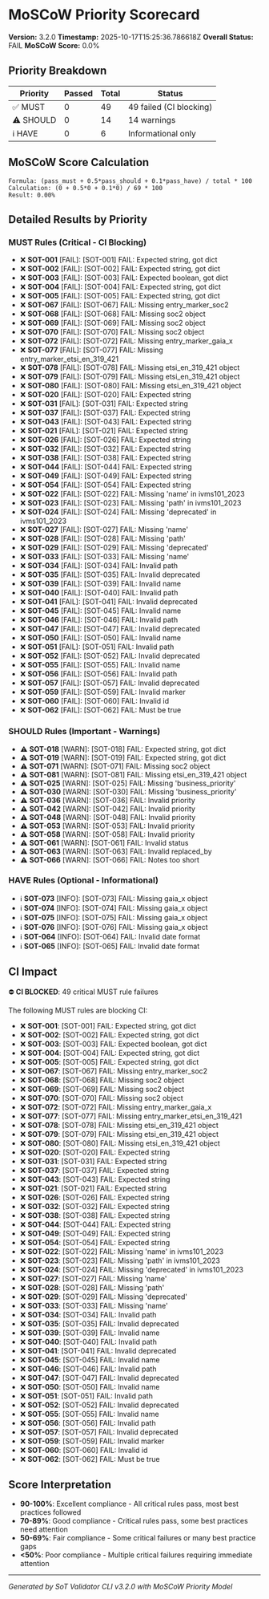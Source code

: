 # MoSCoW Priority Scorecard

**Version:** 3.2.0
**Timestamp:** 2025-10-17T15:25:36.786618Z
**Overall Status:** FAIL
**MoSCoW Score:** 0.0%

## Priority Breakdown

| Priority | Passed | Total | Status |
|----------|--------|-------|--------|
| ✅ MUST   | 0 | 49 | 49 failed (CI blocking) |
| ⚠️ SHOULD | 0 | 14 | 14 warnings |
| ℹ️ HAVE   | 0 | 6 | Informational only |

## MoSCoW Score Calculation

```
Formula: (pass_must + 0.5*pass_should + 0.1*pass_have) / total * 100
Calculation: (0 + 0.5*0 + 0.1*0) / 69 * 100
Result: 0.00%
```

## Detailed Results by Priority

### MUST Rules (Critical - CI Blocking)

- ❌ **SOT-001** [FAIL]: [SOT-001] FAIL: Expected string, got dict
- ❌ **SOT-002** [FAIL]: [SOT-002] FAIL: Expected string, got dict
- ❌ **SOT-003** [FAIL]: [SOT-003] FAIL: Expected boolean, got dict
- ❌ **SOT-004** [FAIL]: [SOT-004] FAIL: Expected string, got dict
- ❌ **SOT-005** [FAIL]: [SOT-005] FAIL: Expected string, got dict
- ❌ **SOT-067** [FAIL]: [SOT-067] FAIL: Missing entry_marker_soc2
- ❌ **SOT-068** [FAIL]: [SOT-068] FAIL: Missing soc2 object
- ❌ **SOT-069** [FAIL]: [SOT-069] FAIL: Missing soc2 object
- ❌ **SOT-070** [FAIL]: [SOT-070] FAIL: Missing soc2 object
- ❌ **SOT-072** [FAIL]: [SOT-072] FAIL: Missing entry_marker_gaia_x
- ❌ **SOT-077** [FAIL]: [SOT-077] FAIL: Missing entry_marker_etsi_en_319_421
- ❌ **SOT-078** [FAIL]: [SOT-078] FAIL: Missing etsi_en_319_421 object
- ❌ **SOT-079** [FAIL]: [SOT-079] FAIL: Missing etsi_en_319_421 object
- ❌ **SOT-080** [FAIL]: [SOT-080] FAIL: Missing etsi_en_319_421 object
- ❌ **SOT-020** [FAIL]: [SOT-020] FAIL: Expected string
- ❌ **SOT-031** [FAIL]: [SOT-031] FAIL: Expected string
- ❌ **SOT-037** [FAIL]: [SOT-037] FAIL: Expected string
- ❌ **SOT-043** [FAIL]: [SOT-043] FAIL: Expected string
- ❌ **SOT-021** [FAIL]: [SOT-021] FAIL: Expected string
- ❌ **SOT-026** [FAIL]: [SOT-026] FAIL: Expected string
- ❌ **SOT-032** [FAIL]: [SOT-032] FAIL: Expected string
- ❌ **SOT-038** [FAIL]: [SOT-038] FAIL: Expected string
- ❌ **SOT-044** [FAIL]: [SOT-044] FAIL: Expected string
- ❌ **SOT-049** [FAIL]: [SOT-049] FAIL: Expected string
- ❌ **SOT-054** [FAIL]: [SOT-054] FAIL: Expected string
- ❌ **SOT-022** [FAIL]: [SOT-022] FAIL: Missing 'name' in ivms101_2023
- ❌ **SOT-023** [FAIL]: [SOT-023] FAIL: Missing 'path' in ivms101_2023
- ❌ **SOT-024** [FAIL]: [SOT-024] FAIL: Missing 'deprecated' in ivms101_2023
- ❌ **SOT-027** [FAIL]: [SOT-027] FAIL: Missing 'name'
- ❌ **SOT-028** [FAIL]: [SOT-028] FAIL: Missing 'path'
- ❌ **SOT-029** [FAIL]: [SOT-029] FAIL: Missing 'deprecated'
- ❌ **SOT-033** [FAIL]: [SOT-033] FAIL: Missing 'name'
- ❌ **SOT-034** [FAIL]: [SOT-034] FAIL: Invalid path
- ❌ **SOT-035** [FAIL]: [SOT-035] FAIL: Invalid deprecated
- ❌ **SOT-039** [FAIL]: [SOT-039] FAIL: Invalid name
- ❌ **SOT-040** [FAIL]: [SOT-040] FAIL: Invalid path
- ❌ **SOT-041** [FAIL]: [SOT-041] FAIL: Invalid deprecated
- ❌ **SOT-045** [FAIL]: [SOT-045] FAIL: Invalid name
- ❌ **SOT-046** [FAIL]: [SOT-046] FAIL: Invalid path
- ❌ **SOT-047** [FAIL]: [SOT-047] FAIL: Invalid deprecated
- ❌ **SOT-050** [FAIL]: [SOT-050] FAIL: Invalid name
- ❌ **SOT-051** [FAIL]: [SOT-051] FAIL: Invalid path
- ❌ **SOT-052** [FAIL]: [SOT-052] FAIL: Invalid deprecated
- ❌ **SOT-055** [FAIL]: [SOT-055] FAIL: Invalid name
- ❌ **SOT-056** [FAIL]: [SOT-056] FAIL: Invalid path
- ❌ **SOT-057** [FAIL]: [SOT-057] FAIL: Invalid deprecated
- ❌ **SOT-059** [FAIL]: [SOT-059] FAIL: Invalid marker
- ❌ **SOT-060** [FAIL]: [SOT-060] FAIL: Invalid id
- ❌ **SOT-062** [FAIL]: [SOT-062] FAIL: Must be true

### SHOULD Rules (Important - Warnings)

- ⚠️ **SOT-018** [WARN]: [SOT-018] FAIL: Expected string, got dict
- ⚠️ **SOT-019** [WARN]: [SOT-019] FAIL: Expected string, got dict
- ⚠️ **SOT-071** [WARN]: [SOT-071] FAIL: Missing soc2 object
- ⚠️ **SOT-081** [WARN]: [SOT-081] FAIL: Missing etsi_en_319_421 object
- ⚠️ **SOT-025** [WARN]: [SOT-025] FAIL: Missing 'business_priority'
- ⚠️ **SOT-030** [WARN]: [SOT-030] FAIL: Missing 'business_priority'
- ⚠️ **SOT-036** [WARN]: [SOT-036] FAIL: Invalid priority
- ⚠️ **SOT-042** [WARN]: [SOT-042] FAIL: Invalid priority
- ⚠️ **SOT-048** [WARN]: [SOT-048] FAIL: Invalid priority
- ⚠️ **SOT-053** [WARN]: [SOT-053] FAIL: Invalid priority
- ⚠️ **SOT-058** [WARN]: [SOT-058] FAIL: Invalid priority
- ⚠️ **SOT-061** [WARN]: [SOT-061] FAIL: Invalid status
- ⚠️ **SOT-063** [WARN]: [SOT-063] FAIL: Invalid replaced_by
- ⚠️ **SOT-066** [WARN]: [SOT-066] FAIL: Notes too short

### HAVE Rules (Optional - Informational)

- ℹ️ **SOT-073** [INFO]: [SOT-073] FAIL: Missing gaia_x object
- ℹ️ **SOT-074** [INFO]: [SOT-074] FAIL: Missing gaia_x object
- ℹ️ **SOT-075** [INFO]: [SOT-075] FAIL: Missing gaia_x object
- ℹ️ **SOT-076** [INFO]: [SOT-076] FAIL: Missing gaia_x object
- ℹ️ **SOT-064** [INFO]: [SOT-064] FAIL: Invalid date format
- ℹ️ **SOT-065** [INFO]: [SOT-065] FAIL: Invalid date format

## CI Impact

⛔ **CI BLOCKED**: 49 critical MUST rule failures

The following MUST rules are blocking CI:

- ❌ **SOT-001**: [SOT-001] FAIL: Expected string, got dict
- ❌ **SOT-002**: [SOT-002] FAIL: Expected string, got dict
- ❌ **SOT-003**: [SOT-003] FAIL: Expected boolean, got dict
- ❌ **SOT-004**: [SOT-004] FAIL: Expected string, got dict
- ❌ **SOT-005**: [SOT-005] FAIL: Expected string, got dict
- ❌ **SOT-067**: [SOT-067] FAIL: Missing entry_marker_soc2
- ❌ **SOT-068**: [SOT-068] FAIL: Missing soc2 object
- ❌ **SOT-069**: [SOT-069] FAIL: Missing soc2 object
- ❌ **SOT-070**: [SOT-070] FAIL: Missing soc2 object
- ❌ **SOT-072**: [SOT-072] FAIL: Missing entry_marker_gaia_x
- ❌ **SOT-077**: [SOT-077] FAIL: Missing entry_marker_etsi_en_319_421
- ❌ **SOT-078**: [SOT-078] FAIL: Missing etsi_en_319_421 object
- ❌ **SOT-079**: [SOT-079] FAIL: Missing etsi_en_319_421 object
- ❌ **SOT-080**: [SOT-080] FAIL: Missing etsi_en_319_421 object
- ❌ **SOT-020**: [SOT-020] FAIL: Expected string
- ❌ **SOT-031**: [SOT-031] FAIL: Expected string
- ❌ **SOT-037**: [SOT-037] FAIL: Expected string
- ❌ **SOT-043**: [SOT-043] FAIL: Expected string
- ❌ **SOT-021**: [SOT-021] FAIL: Expected string
- ❌ **SOT-026**: [SOT-026] FAIL: Expected string
- ❌ **SOT-032**: [SOT-032] FAIL: Expected string
- ❌ **SOT-038**: [SOT-038] FAIL: Expected string
- ❌ **SOT-044**: [SOT-044] FAIL: Expected string
- ❌ **SOT-049**: [SOT-049] FAIL: Expected string
- ❌ **SOT-054**: [SOT-054] FAIL: Expected string
- ❌ **SOT-022**: [SOT-022] FAIL: Missing 'name' in ivms101_2023
- ❌ **SOT-023**: [SOT-023] FAIL: Missing 'path' in ivms101_2023
- ❌ **SOT-024**: [SOT-024] FAIL: Missing 'deprecated' in ivms101_2023
- ❌ **SOT-027**: [SOT-027] FAIL: Missing 'name'
- ❌ **SOT-028**: [SOT-028] FAIL: Missing 'path'
- ❌ **SOT-029**: [SOT-029] FAIL: Missing 'deprecated'
- ❌ **SOT-033**: [SOT-033] FAIL: Missing 'name'
- ❌ **SOT-034**: [SOT-034] FAIL: Invalid path
- ❌ **SOT-035**: [SOT-035] FAIL: Invalid deprecated
- ❌ **SOT-039**: [SOT-039] FAIL: Invalid name
- ❌ **SOT-040**: [SOT-040] FAIL: Invalid path
- ❌ **SOT-041**: [SOT-041] FAIL: Invalid deprecated
- ❌ **SOT-045**: [SOT-045] FAIL: Invalid name
- ❌ **SOT-046**: [SOT-046] FAIL: Invalid path
- ❌ **SOT-047**: [SOT-047] FAIL: Invalid deprecated
- ❌ **SOT-050**: [SOT-050] FAIL: Invalid name
- ❌ **SOT-051**: [SOT-051] FAIL: Invalid path
- ❌ **SOT-052**: [SOT-052] FAIL: Invalid deprecated
- ❌ **SOT-055**: [SOT-055] FAIL: Invalid name
- ❌ **SOT-056**: [SOT-056] FAIL: Invalid path
- ❌ **SOT-057**: [SOT-057] FAIL: Invalid deprecated
- ❌ **SOT-059**: [SOT-059] FAIL: Invalid marker
- ❌ **SOT-060**: [SOT-060] FAIL: Invalid id
- ❌ **SOT-062**: [SOT-062] FAIL: Must be true

## Score Interpretation

- **90-100%**: Excellent compliance - All critical rules pass, most best practices followed
- **70-89%**: Good compliance - Critical rules pass, some best practices need attention
- **50-69%**: Fair compliance - Some critical failures or many best practice gaps
- **<50%**: Poor compliance - Multiple critical failures requiring immediate attention

---

*Generated by SoT Validator CLI v3.2.0 with MoSCoW Priority Model*
